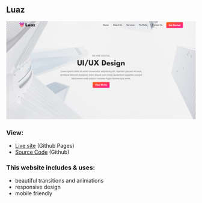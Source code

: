 ## Luaz

![project preview](./project-preview.png)

### View:
- [Live site](https://sam4web.github.io/luaz-template/) (Github Pages)
- [Source Code](https://github.com/sam4web/luaz-template) (Github)


### This website includes & uses:

- beautiful transitions and animations
- responsive design
- mobile friendly


